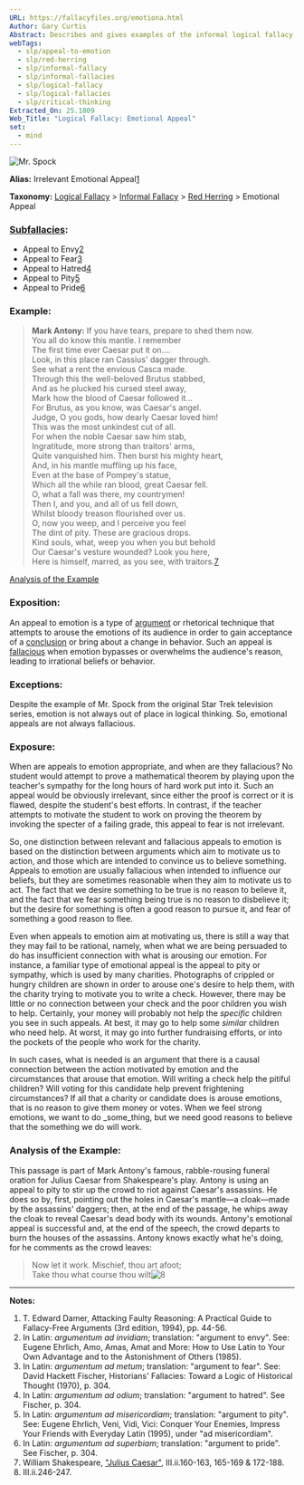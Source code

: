 ```yaml
---
URL: https://fallacyfiles.org/emotiona.html
Author: Gary Curtis
Abstract: Describes and gives examples of the informal logical fallacy of appeal to emotion.
webTags:
  - slp/appeal-to-emotion
  - slp/red-herring
  - slp/informal-fallacy
  - slp/informal-fallacies
  - slp/logical-fallacy
  - slp/logical-fallacies
  - slp/critical-thinking
Extracted_On: 25.1809
Web_Title: "Logical Fallacy: Emotional Appeal"
set:
  - mind
---
```


![Mr. Spock](http://localhost/Spock.gif)

**Alias:** Irrelevant Emotional Appeal[1](#Note1)

**Taxonomy:** [Logical Fallacy](http://localhost/logifall.html) > [Informal Fallacy](http://localhost/inforfal.html) > [Red Herring](http://localhost/redherrf.html) > Emotional Appeal

### [Subfallacies](http://localhost/glossary.html#Subfallacy "A specific form of a more general fallacy."):

- Appeal to Envy[2](#Note2)
- Appeal to Fear[3](#Note3)
- Appeal to Hatred[4](#Note4)
- Appeal to Pity[5](#Note5)
- Appeal to Pride[6](#Note6)

### Example:

> **Mark Antony:** If you have tears, prepare to shed them now.  
> You all do know this mantle. I remember  
> The first time ever Caesar put it on.…  
> Look, in this place ran Cassius' dagger through.  
> See what a rent the envious Casca made.  
> Through this the well-beloved Brutus stabbed,  
> And as he plucked his cursed steel away,  
> Mark how the blood of Caesar followed it…  
> For Brutus, as you know, was Caesar's angel.  
> Judge, O you gods, how dearly Caesar loved him!  
> This was the most unkindest cut of all.  
> For when the noble Caesar saw him stab,  
> Ingratitude, more strong than traitors' arms,  
> Quite vanquished him. Then burst his mighty heart,  
> And, in his mantle muffling up his face,  
> Even at the base of Pompey's statue,  
> Which all the while ran blood, great Caesar fell.  
> O, what a fall was there, my countrymen!  
> Then I, and you, and all of us fell down,  
> Whilst bloody treason flourished over us.  
> O, now you weep, and I perceive you feel  
> The dint of pity. These are gracious drops.  
> Kind souls, what, weep you when you but behold  
> Our Caesar's vesture wounded? Look you here,  
> Here is himself, marred, as you see, with traitors.[7](#Note7)

[Analysis of the Example](#Analysis)

### Exposition:

An appeal to emotion is a type of [argument](http://localhost/glossary.html#Argument "A unit of reasoning.") or rhetorical technique that attempts to arouse the emotions of its audience in order to gain acceptance of a [conclusion](http://localhost/glossary.html#Conclusion "The part of an argument for which reasons are given.") or bring about a change in behavior. Such an appeal is [fallacious](http://localhost/glossary.html#Fallacious "Committing a logical fallacy.") when emotion bypasses or overwhelms the audience's reason, leading to irrational beliefs or behavior.

### Exceptions:

Despite the example of Mr. Spock from the original Star Trek television series, emotion is not always out of place in logical thinking. So, emotional appeals are not always fallacious.

### Exposure:

When are appeals to emotion appropriate, and when are they fallacious? No student would attempt to prove a mathematical theorem by playing upon the teacher's sympathy for the long hours of hard work put into it. Such an appeal would be obviously irrelevant, since either the proof is correct or it is flawed, despite the student's best efforts. In contrast, if the teacher attempts to motivate the student to work on proving the theorem by invoking the specter of a failing grade, this appeal to fear is not irrelevant.

So, one distinction between relevant and fallacious appeals to emotion is based on the distinction between arguments which aim to motivate us to action, and those which are intended to convince us to believe something. Appeals to emotion are usually fallacious when intended to influence our beliefs, but they are sometimes reasonable when they aim to motivate us to act. The fact that we desire something to be true is no reason to believe it, and the fact that we fear something being true is no reason to disbelieve it; but the desire for something is often a good reason to pursue it, and fear of something a good reason to flee.

Even when appeals to emotion aim at motivating us, there is still a way that they may fail to be rational, namely, when what we are being persuaded to do has insufficient connection with what is arousing our emotion. For instance, a familiar type of emotional appeal is the appeal to pity or sympathy, which is used by many charities. Photographs of crippled or hungry children are shown in order to arouse one's desire to help them, with the charity trying to motivate you to write a check. However, there may be little or no connection between your check and the poor children you wish to help. Certainly, your money will probably not help the _specific_ children you see in such appeals. At best, it may go to help some _similar_ children who need help. At worst, it may go into further fundraising efforts, or into the pockets of the people who work for the charity.

In such cases, what is needed is an argument that there is a causal connection between the action motivated by emotion and the circumstances that arouse that emotion. Will writing a check help the pitiful children? Will voting for this candidate help prevent frightening circumstances? If all that a charity or candidate does is arouse emotions, that is no reason to give them money or votes. When we feel strong emotions, we want to do _some_thing, but we need good reasons to believe that the something we do will work.

### Analysis of the Example:

This passage is part of Mark Antony's famous, rabble-rousing funeral oration for Julius Caesar from Shakespeare's play. Antony is using an appeal to pity to stir up the crowd to riot against Caesar's assassins. He does so by, first, pointing out the holes in Caesar's mantle―a cloak―made by the assassins' daggers; then, at the end of the passage, he whips away the cloak to reveal Caesar's dead body with its wounds. Antony's emotional appeal is successful and, at the end of the speech, the crowd departs to burn the houses of the assassins. Antony knows exactly what he's doing, for he comments as the crowd leaves:

> Now let it work. Mischief, thou art afoot;  
> Take thou what course thou wilt![8](#Note8)

---

**Notes:**

1. T. Edward Damer, Attacking Faulty Reasoning: A Practical Guide to Fallacy-Free Arguments (3rd edition, 1994), pp. 44-56.
2. In Latin: _argumentum ad invidiam_; translation: "argument to envy". See: Eugene Ehrlich, Amo, Amas, Amat and More: How to Use Latin to Your Own Advantage and to the Astonishment of Others (1985).
3. In Latin: _argumentum ad metum_; translation: "argument to fear". See: David Hackett Fischer, Historians' Fallacies: Toward a Logic of Historical Thought (1970), p. 304.
4. In Latin: _argumentum ad odium_; translation: "argument to hatred". See Fischer, p. 304.
5. In Latin: _argumentum ad misericordiam_; translation: "argument to pity". See: Eugene Ehrlich, Veni, Vidi, Vici: Conquer Your Enemies, Impress Your Friends with Everyday Latin (1995), under "ad misericordiam".
6. In Latin: _argumentum ad superbiam_; translation: "argument to pride". See Fischer, p. 304.
7. William Shakespeare, ["Julius Caesar"](http://shakespeare.mit.edu/julius_caesar/full.html), III.ii.160-163, 165-169 & 172-188.
8. III.ii.246-247.